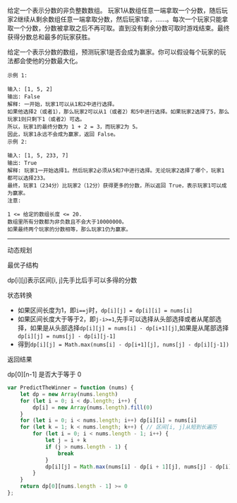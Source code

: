 给定一个表示分数的非负整数数组。 玩家1从数组任意一端拿取一个分数，随后玩家2继续从剩余数组任意一端拿取分数，然后玩家1拿，……。每次一个玩家只能拿取一个分数，分数被拿取之后不再可取。直到没有剩余分数可取时游戏结束。最终获得分数总和最多的玩家获胜。

给定一个表示分数的数组，预测玩家1是否会成为赢家。你可以假设每个玩家的玩法都会使他的分数最大化。

```case
示例 1:

输入: [1, 5, 2]
输出: False
解释: 一开始，玩家1可以从1和2中进行选择。
如果他选择2（或者1），那么玩家2可以从1（或者2）和5中进行选择。如果玩家2选择了5，那么玩家1则只剩下1（或者2）可选。
所以，玩家1的最终分数为 1 + 2 = 3，而玩家2为 5。
因此，玩家1永远不会成为赢家，返回 False。
示例 2:

输入: [1, 5, 233, 7]
输出: True
解释: 玩家1一开始选择1。然后玩家2必须从5和7中进行选择。无论玩家2选择了哪个，玩家1都可以选择233。
最终，玩家1（234分）比玩家2（12分）获得更多的分数，所以返回 True，表示玩家1可以成为赢家。
注意:

1 <= 给定的数组长度 <= 20.
数组里所有分数都为非负数且不会大于10000000。
如果最终两个玩家的分数相等，那么玩家1仍为赢家。
```

---

动态规划

最优子结构

dp[i][j]表示区间[i, j]先手比后手可以多得的分数

状态转换

- 如果区间长度为1，即`i==j`时，`dp[i][j] = dp[i][i] = nums[i]`
- 如果区间长度大于等于2，即`j-i>=1`,先手可以选择从头部选择或者从尾部选择，如果是从头部选择`dp[i][j] = nums[i] - dp[i+1][j]`,如果是从尾部选择`dp[i][j] = nums[j] - dp[i][j-1]`
- 得到`dp[i][j] = Math.max(nums[i] - dp[i+1][j], nums[j] - dp[i][j-1])`

返回结果

dp[0][n-1] 是否大于等于 0

```javascript
var PredictTheWinner = function (nums) {
    let dp = new Array(nums.length)
    for (let i = 0; i < dp.length; i++) {
        dp[i] = new Array(nums.length).fill(0)
    }
    for (let i = 0; i < nums.length; i++) dp[i][i] = nums[i]
    for (let k = 1; k < nums.length; k++) { // 区间[i, j]从短到长遍历
        for (let i = 0; i < nums.length - 1; i++) {
            let j = i + k
            if (j > nums.length - 1) {
                break
            }
            dp[i][j] = Math.max(nums[i] - dp[i + 1][j], nums[j] - dp[i][j - 1])
        }
    }
    return dp[0][nums.length - 1] >= 0
};
```
